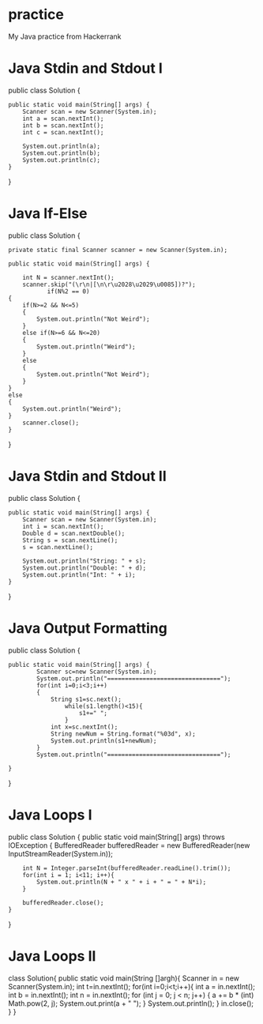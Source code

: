 # practice
My Java practice from Hackerrank

# Java Stdin and Stdout I

public class Solution {

    public static void main(String[] args) {
        Scanner scan = new Scanner(System.in);
        int a = scan.nextInt();
        int b = scan.nextInt();
        int c = scan.nextInt();

        System.out.println(a);
        System.out.println(b);
        System.out.println(c);
    }
}

# Java If-Else

public class Solution {



    private static final Scanner scanner = new Scanner(System.in);

    public static void main(String[] args) {
        
        int N = scanner.nextInt();
        scanner.skip("(\r\n|[\n\r\u2028\u2029\u0085])?");
               if(N%2 == 0)
    {
        if(N>=2 && N<=5)
        {
            System.out.println("Not Weird");
        }
        else if(N>=6 && N<=20)
        {
            System.out.println("Weird");
        }
        else
        {
            System.out.println("Not Weird");
        } 
    }
    else
    {
        System.out.println("Weird");
    }
        scanner.close();
    }
}

# Java Stdin and Stdout II

public class Solution {

    public static void main(String[] args) {
        Scanner scan = new Scanner(System.in);
        int i = scan.nextInt();
        Double d = scan.nextDouble();
        String s = scan.nextLine();
        s = scan.nextLine();

        System.out.println("String: " + s);
        System.out.println("Double: " + d);
        System.out.println("Int: " + i);
    }
}

# Java Output Formatting

public class Solution {

    public static void main(String[] args) {
            Scanner sc=new Scanner(System.in);
            System.out.println("================================");
            for(int i=0;i<3;i++)
            {
                String s1=sc.next();
                    while(s1.length()<15){
                        s1+=" ";
                    }
                int x=sc.nextInt();
                String newNum = String.format("%03d", x);
                System.out.println(s1+newNum);
            }
            System.out.println("================================");

    }
}

# Java Loops I

public class Solution {
    public static void main(String[] args) throws IOException {
        BufferedReader bufferedReader = new BufferedReader(new InputStreamReader(System.in));

        int N = Integer.parseInt(bufferedReader.readLine().trim());
        for(int i = 1; i<11; i++){
            System.out.println(N + " x " + i + " = " + N*i);
        }

        bufferedReader.close();
    }
}

# Java Loops II

class Solution{
    public static void main(String []argh){
        Scanner in = new Scanner(System.in);
        int t=in.nextInt();
        for(int i=0;i<t;i++){
            int a = in.nextInt();
            int b = in.nextInt();
            int n = in.nextInt();
            for (int j = 0; j < n; j++) 
            {
                a += b * (int) Math.pow(2, j);
                System.out.print(a + " ");
            }
            System.out.println();
        }
        in.close();
    }
}
